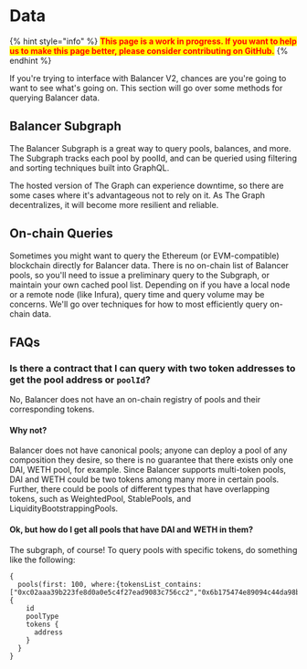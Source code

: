 # Data

{% hint style="info" %}
<mark style="color:red;">**This page is a work in progress. If you want to help us to make this page better, please consider contributing on GitHub.**</mark>
{% endhint %}

If you're trying to interface with Balancer V2, chances are you're going to want to see what's going on. This section will go over some methods for querying Balancer data.

## Balancer Subgraph

The Balancer Subgraph is a great way to query pools, balances, and more. The Subgraph tracks each pool by poolId, and can be queried using filtering and sorting techniques built into GraphQL.

The hosted version of The Graph can experience downtime, so there are some cases where it's advantageous not to rely on it. As The Graph decentralizes, it will become more resilient and reliable.

## On-chain Queries

Sometimes you might want to query the Ethereum (or EVM-compatible) blockchain directly for Balancer data. There is no on-chain list of Balancer pools, so you'll need to issue a preliminary query to the Subgraph, or maintain your own cached pool list. Depending on if you have a local node or a remote node (like Infura), query time and query volume may be concerns. We'll go over techniques for how to most efficiently query on-chain data.

## FAQs

### Is there a contract that I can query with two token addresses to get the pool address or `poolId`?

No, Balancer does not have an on-chain registry of pools and their corresponding tokens.

#### Why not?

Balancer does not have canonical pools; anyone can deploy a pool of any composition they desire, so there is no guarantee that there exists only one DAI, WETH pool, for example. Since Balancer supports multi-token pools, DAI and WETH could be two tokens among many more in certain pools. Further, there could be pools of different types that have overlapping tokens, such as WeightedPool, StablePools, and LiquidityBootstrappingPools.

#### Ok, but how do I get all pools that have DAI and WETH in them?

The subgraph, of course! To query pools with specific tokens, do something like the following:

```
{
  pools(first: 100, where:{tokensList_contains:["0xc02aaa39b223fe8d0a0e5c4f27ead9083c756cc2","0x6b175474e89094c44da98b954eedeac495271d0f"]}) {
    id
    poolType
    tokens {
      address
    }
  }
}
```

